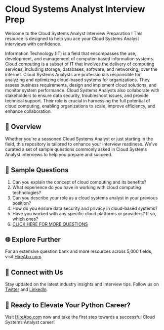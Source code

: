 # Cloud Systems Analyst Interview Prep

Welcome to the Cloud Systems Analyst Interview Preparation ! This resource is designed to help you ace your Cloud Systems Analyst interviews with confidence.

Information Technology (IT) is a field that encompasses the use, development, and management of computer-based information systems. Cloud computing is a subset of IT that involves the delivery of computing services, including storage, databases, software, and networking, over the internet. Cloud Systems Analysts are professionals responsible for analyzing and optimizing cloud-based systems for organizations. They assess business requirements, design and implement cloud solutions, and monitor system performance. Cloud Systems Analysts also collaborate with stakeholders to ensure data security, troubleshoot issues, and provide technical support. Their role is crucial in harnessing the full potential of cloud computing, enabling organizations to scale, improve efficiency, and enhance collaboration.

## 🚀 Overview

Whether you're a seasoned Cloud Systems Analyst or just starting in the field, this repository is tailored to enhance your interview readiness. We've curated a set of sample questions commonly asked in Cloud Systems Analyst interviews to help you prepare and succeed.

## 📝 Sample Questions

1. Can you explain the concept of cloud computing and its benefits?
2. What experience do you have in working with cloud computing technologies?
3. Can you describe your role as a cloud systems analyst in your previous position?
4. How do you ensure data security and privacy in cloud-based systems?
5. Have you worked with any specific cloud platforms or providers? If so, which ones?
6. [CLICK HERE FOR MORE QUESTIONS](https://hireabo.com/job/0_4_20/Cloud%20Systems%20Analyst)

## 🌐 Explore Further

For an extensive question bank and more resources across 5,000 fields, visit [HireAbo.com](https://www.hireabo.com).

## 📱 Connect with Us

Stay updated on the latest industry insights and interview tips. Follow us on [Twitter](https://twitter.com/hireabo) and [LinkedIn](https://www.linkedin.com/in/hire-abo-3609972a8/).

## 🚀 Ready to Elevate Your Python Career?

Visit [HireAbo.com](https://www.hireabo.com) now and take the first step towards a successful Cloud Systems Analyst career!